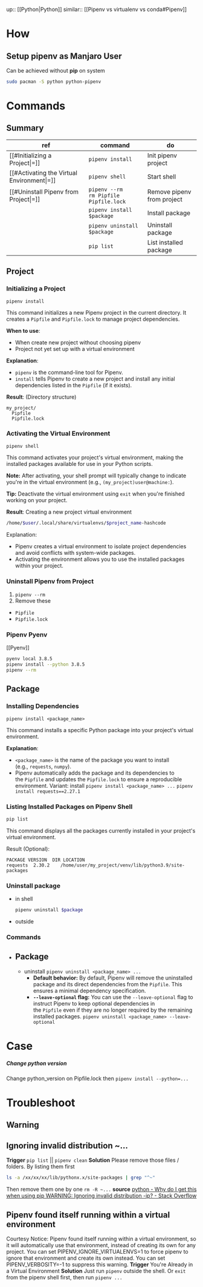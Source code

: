 up:: [[Python|Python]]
similar:: [[Pipenv vs virtualenv vs conda#Pipenv]]

# How
## Setup pipenv as Manjaro User
Can be achieved without **pip** on system
```sh
sudo pacman -S python python-pipenv
```

# Commands
## Summary
| ref                                        | command                                    | do                         |
| ------------------------------------------ | ------------------------------------------ | -------------------------- |
| [[#Initializing a Project\|=]]             | `pipenv install`                           | Init pipenv project        |
| [[#Activating the Virtual Environment\|=]] | `pipenv shell`                             | Start shell                |
| [[#Uninstall Pipenv from Project\|=]]      | `pipenv --rm`<br>`rm Pipfile Pipfile.lock` | Remove pipenv from project |
|                                            | `pipenv install $package`                  | Install package            |
|                                            | `pipenv uninstall $package`                | Uninstall package          |
|                                            | `pip list`                                 | List installed package     |

## Project
### Initializing a Project
```
pipenv install
```
This command initializes a new Pipenv project in the current directory. It creates a `Pipfile` and `Pipfile.lock` to manage project dependencies.

**When to use**:
- When create new project without choosing pipenv
- Project not yet set up with a virtual environment

**Explanation**:
- `pipenv` is the command-line tool for Pipenv.
- `install` tells Pipenv to create a new project and install any initial dependencies listed in the `Pipfile` (if it exists).

**Result**:
(Directory structure)
```
my_project/
  Pipfile
  Pipfile.lock
```

### Activating the Virtual Environment
```
pipenv shell
```
This command activates your project's virtual environment, making the installed packages available for use in your Python scripts.

**Note:** After activating, your shell prompt will typically change to indicate you're in the virtual environment (e.g., `(my_project)user@machine:`).

**Tip:** Deactivate the virtual environment using `exit` when you're finished working on your project.

**Result**:
Creating a new project virtual environment
```sh
/home/$user/.local/share/virtualenvs/$project_name-hashcode
```
Explanation:
- Pipenv creates a virtual environment to isolate project dependencies and avoid conflicts with system-wide packages.
- Activating the environment allows you to use the installed packages within your project.

### Uninstall Pipenv from Project
1. `pipenv --rm`
2. Remove these
- `Pipfile` 
- `Pipfile.lock`

### Pipenv Pyenv
[[Pyenv]]
```sh
pyenv local 3.8.5
pipenv install --python 3.8.5
pipenv --rm
```

## Package
### Installing Dependencies
```
pipenv install <package_name>
```
This command installs a specific Python package into your project's virtual environment.

**Explanation**:
- `<package_name>` is the name of the package you want to install (e.g., `requests`, `numpy`).
- Pipenv automatically adds the package and its dependencies to the `Pipfile` and updates the `Pipfile.lock` to ensure a reproducible environment.
Variant:
install `pipenv install <package_name> ...` 
	  `pipenv install requests==2.27.1`
### Listing Installed Packages on **Pipenv Shell**
```sh
pip list
```
This command displays all the packages currently installed in your project's virtual environment.

Result (Optional):
```
PACKAGE VERSION  DIR LOCATION
requests  2.30.2    /home/user/my_project/venv/lib/python3.9/site-packages
```

### Uninstall package
- in shell
	```sh
	pipenv uninstall $package
	```
- outside
	
### Commands
- Package
	- 
	- uninstall `pipenv uninstall <package_name> ...`
		- **Default behavior:** By default, Pipenv will remove the uninstalled package and its direct dependencies from the `Pipfile`. This ensures a minimal dependency specification.
		- **`--leave-optional` flag:** You can use the `--leave-optional` flag to instruct Pipenv to keep optional dependencies in the `Pipfile` even if they are no longer required by the remaining installed packages.
		  `pipenv uninstall <package_name> --leave-optional`

# Case
##### Change python version
Change python_version on Pipfile.lock then `pipenv install --python=...`

# Troubleshoot

## Warning
## Ignoring invalid distribution ~...
**Trigger**
`pip list` || `pipenv clean`
**Solution**
Please remove those files / folders. By listing them first
```bash
ls -a /xx/xx/xx/lib/pythonx.x/site-packages | grep "^~"
```
Then remove them one by one `rm -R ~...`
**source**
[python - Why do I get this when using pip WARNING: Ignoring invalid distribution -ip? - Stack Overflow](https://stackoverflow.com/questions/68880743/why-do-i-get-this-when-using-pip-warning-ignoring-invalid-distribution-ip)

## Pipenv found itself running within a virtual environment
Courtesy Notice: Pipenv found itself running within a virtual environment, so it will automatically use that environment, instead of creating its own for any project. You can set PIPENV_IGNORE_VIRTUALENVS=1 to force pipenv to ignore that environment and create its own instead. You can set PIPENV_VERBOSITY=-1 to suppress this warning.
**Trigger**
You're Already in a Virtual Environment
**Solution**
Just run `pipenv` outside the shell. Or `exit`  from the pipenv shell first, then run `pipenv ...`

